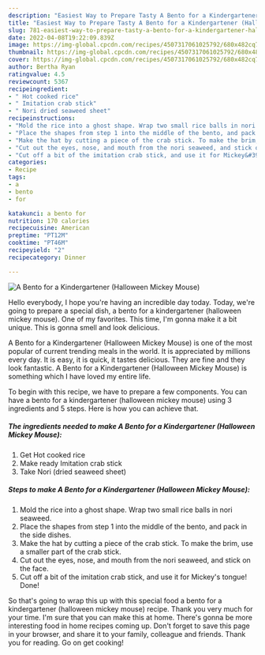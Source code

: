 ```yaml
---
description: "Easiest Way to Prepare Tasty A Bento for a Kindergartener (Halloween Mickey Mouse)"
title: "Easiest Way to Prepare Tasty A Bento for a Kindergartener (Halloween Mickey Mouse)"
slug: 781-easiest-way-to-prepare-tasty-a-bento-for-a-kindergartener-halloween-mickey-mouse
date: 2022-04-08T19:22:09.839Z
image: https://img-global.cpcdn.com/recipes/4507317061025792/680x482cq70/a-bento-for-a-kindergartener-halloween-mickey-mouse-recipe-main-photo.jpg
thumbnail: https://img-global.cpcdn.com/recipes/4507317061025792/680x482cq70/a-bento-for-a-kindergartener-halloween-mickey-mouse-recipe-main-photo.jpg
cover: https://img-global.cpcdn.com/recipes/4507317061025792/680x482cq70/a-bento-for-a-kindergartener-halloween-mickey-mouse-recipe-main-photo.jpg
author: Bertha Ryan
ratingvalue: 4.5
reviewcount: 5367
recipeingredient:
- " Hot cooked rice"
- " Imitation crab stick"
- " Nori dried seaweed sheet"
recipeinstructions:
- "Mold the rice into a ghost shape. Wrap two small rice balls in nori seaweed."
- "Place the shapes from step 1 into the middle of the bento, and pack in the side dishes."
- "Make the hat by cutting a piece of the crab stick. To make the brim, use a smaller part of the crab stick."
- "Cut out the eyes, nose, and mouth from the nori seaweed, and stick on the face."
- "Cut off a bit of the imitation crab stick, and use it for Mickey&#39;s tongue! Done!"
categories:
- Recipe
tags:
- a
- bento
- for

katakunci: a bento for 
nutrition: 170 calories
recipecuisine: American
preptime: "PT12M"
cooktime: "PT46M"
recipeyield: "2"
recipecategory: Dinner

---
```



![A Bento for a Kindergartener (Halloween Mickey Mouse)](https://img-global.cpcdn.com/recipes/4507317061025792/680x482cq70/a-bento-for-a-kindergartener-halloween-mickey-mouse-recipe-main-photo.jpg)

Hello everybody, I hope you're having an incredible day today. Today, we're going to prepare a special dish, a bento for a kindergartener (halloween mickey mouse). One of my favorites. This time, I'm gonna make it a bit unique. This is gonna smell and look delicious.



A Bento for a Kindergartener (Halloween Mickey Mouse) is one of the most popular of current trending meals in the world. It is appreciated by millions every day. It is easy, it is quick, it tastes delicious. They are fine and they look fantastic. A Bento for a Kindergartener (Halloween Mickey Mouse) is something which I have loved my entire life.


To begin with this recipe, we have to prepare a few components. You can have a bento for a kindergartener (halloween mickey mouse) using 3 ingredients and 5 steps. Here is how you can achieve that.

<!--inarticleads1-->

##### The ingredients needed to make A Bento for a Kindergartener (Halloween Mickey Mouse):

1. Get  Hot cooked rice
1. Make ready  Imitation crab stick
1. Take  Nori (dried seaweed sheet)




<!--inarticleads2-->

##### Steps to make A Bento for a Kindergartener (Halloween Mickey Mouse):

1. Mold the rice into a ghost shape. Wrap two small rice balls in nori seaweed.
1. Place the shapes from step 1 into the middle of the bento, and pack in the side dishes.
1. Make the hat by cutting a piece of the crab stick. To make the brim, use a smaller part of the crab stick.
1. Cut out the eyes, nose, and mouth from the nori seaweed, and stick on the face.
1. Cut off a bit of the imitation crab stick, and use it for Mickey&#39;s tongue! Done!




So that's going to wrap this up with this special food a bento for a kindergartener (halloween mickey mouse) recipe. Thank you very much for your time. I'm sure that you can make this at home. There's gonna be more interesting food in home recipes coming up. Don't forget to save this page in your browser, and share it to your family, colleague and friends. Thank you for reading. Go on get cooking!
